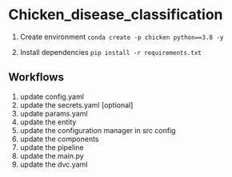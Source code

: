 # Chicken_disease_classification

1. Create environment
`conda create -p chicken python==3.8 -y`

2. Install dependencies
`pip install -r requirements.txt`

## Workflows

1. update config.yaml
2. update the secrets.yaml [optional]
3. update params.yaml
4. update the entity
5. update the configuration manager in src config
6. update the components
7. update the pipeline
8. update the main.py
9. update the dvc.yaml